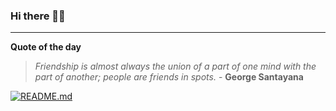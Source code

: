 ### Hi there 👋🏻


---

**Quote of the day**

> *Friendship is almost always the union of a part of one mind with the part of another; people are friends in spots.* - **George Santayana** 

[![README.md](https://github.com/marcolovazzano/marcolovazzano/actions/workflows/readme.yml/badge.svg?branch=main)](https://github.com/marcolovazzano/marcolovazzano/actions/workflows/readme.yml)
